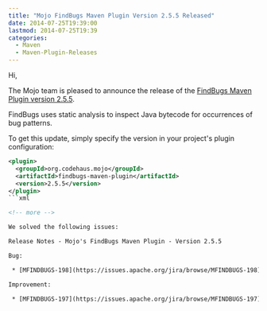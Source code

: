 ```yaml
---
title: "Mojo FindBugs Maven Plugin Version 2.5.5 Released"
date: 2014-07-25T19:39:00
lastmod: 2014-07-25T19:39
categories:
  - Maven
  - Maven-Plugin-Releases
---
```

Hi,

The Mojo team is pleased to announce the release of the 
[FindBugs Maven Plugin version 2.5.5](http://mojo.codehaus.org/findbugs-maven-plugin-2.5.5/).

FindBugs uses static analysis to inspect Java bytecode for occurrences of bug patterns. 

To get this update, simply specify the version in your project's plugin configuration: 


```xml
<plugin>
  <groupId>org.codehaus.mojo</groupId>
  <artifactId>findbugs-maven-plugin</artifactId>
  <version>2.5.5</version>
</plugin>
```xml

<!-- more -->

We solved the following issues:

Release Notes - Mojo's FindBugs Maven Plugin - Version 2.5.5

Bug:

 * [MFINDBUGS-198](https://issues.apache.org/jira/browse/MFINDBUGS-198) - Add maxRank to the check goal to allow eclipse m2e findbugs plugin to pick up this configuration

Improvement:

 * [MFINDBUGS-197](https://issues.apache.org/jira/browse/MFINDBUGS-197) - Remove redundant "Report" word on report name labels

